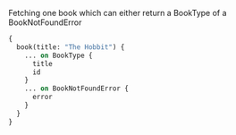 
Fetching one book which can either return a BookType of a BookNotFoundError

```graphql
{
  book(title: "The Hobbit") {
    ... on BookType {
      title
      id
    }
    ... on BookNotFoundError {
      error
    }
  }
}
```